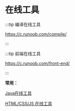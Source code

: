 # 在线工具

:::tip 编译在线工具

https://c.runoob.com/compile/

:::

:::tip 前端在线工具

https://c.runoob.com/front-end/

:::

**常用：**

[Java在线工具](https://c.runoob.com/compile/10/)

[HTML/CSS/JS 在线工具](https://c.runoob.com/front-end/61/)